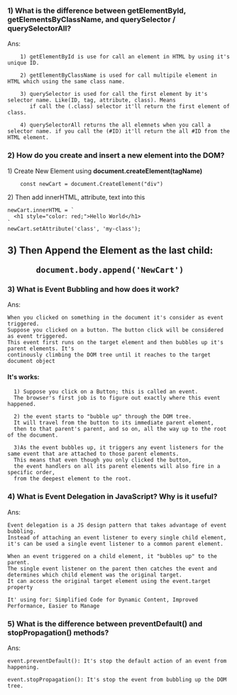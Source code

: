 <h3>1) What is the difference between getElementById, getElementsByClassName, and querySelector / querySelectorAll?</h3>
<p>
    Ans: 
    
        1) getElementById is use for call an element in HTML by using it's unique ID.
        
        2) getElementByClassName is used for call multipile element in HTML which using the same class name.
        
        3) querySelector is used for call the first element by it's selector name. Like(ID, tag, attribute, class). Means
           if call the (.class) selector it'll return the first element of class. 
           
        4) querySelectorAll returns the all elemnets when you call a selector name. if you call the (#ID) it'll return the all #ID from the HTML element.
</p>
<h3>2) How do you create and insert a new element into the DOM?</h3>

<p>
   1) Create New Element using <b>document.createElement(tagName)</b>
  
        const newCart = document.CreateElement("div")
</p>
<p>
  2) Then add innerHTML, attribute, text into this

    newCart.innerHTML = `
      <h1 style="color: red;">Hello World</h1>
    `
    newCart.setAttribute('class', 'my-class');
</p>
<p>
  <h2>
    3) Then Append the Element as the last child:


          document.body.append('NewCart')

          
  </h2>
</p>

<h3>3) What is Event Bubbling and how does it work?</h3>

<p>
   Ans: 

    When you clicked on something in the document it's consider as event triggered.
    Suppose you clicked on a button. The button click will be considered as event triggered. 
    This event first runs on the target element and then bubbles up it's parent elements. It's 
    continously climbing the DOM tree until it reaches to the target document object

<h4>It's works: </h4>

      1) Suppose you click on a Button; this is called an event.
      The browser's first job is to figure out exactly where this event happened.

      2) the event starts to "bubble up" through the DOM tree. 
      It will travel from the button to its immediate parent element,
      then to that parent's parent, and so on, all the way up to the root of the document.

      3)As the event bubbles up, it triggers any event listeners for the same event that are attached to those parent elements.
      This means that even though you only clicked the button, 
      the event handlers on all its parent elements will also fire in a specific order,
      from the deepest element to the root.

      
</p>


<h3>4) What is Event Delegation in JavaScript? Why is it useful?</h3>

<p>
   Ans: 

    Event delegation is a JS design pattern that takes advantage of event bubbling. 
    Instead of attaching an event listener to every single child element, 
    it's can be used a single event listener to a common parent element.

    When an event triggered on a child element, it "bubbles up" to the parent.
    The single event listener on the parent then catches the event and determines which child element was the original target. 
    It can access the original target element using the event.target property

    It' using for: Simplified Code for Dynamic Content, Improved Performance, Easier to Manage
</p>

<h3>5) What is the difference between preventDefault() and stopPropagation() methods?</h3>

<p>
   Ans: 

    event.preventDefault(): It's stop the default action of an event from happening.

    event.stopPropagation(): It's stop the event from bubbling up the DOM tree.
</p>





